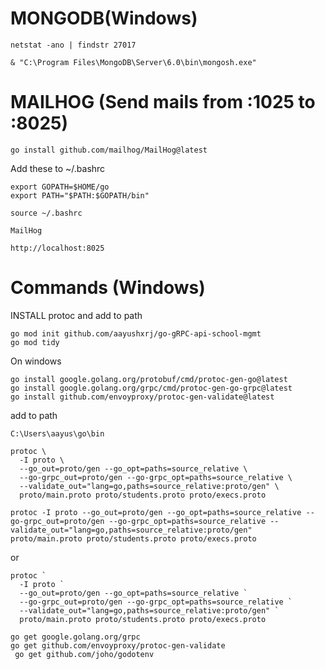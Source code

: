 # MONGODB(Windows) 

```
netstat -ano | findstr 27017
```
```
& "C:\Program Files\MongoDB\Server\6.0\bin\mongosh.exe"
```

# MAILHOG (Send mails from :1025 to :8025)

```
go install github.com/mailhog/MailHog@latest
```

Add these to ~/.bashrc

```
export GOPATH=$HOME/go
export PATH="$PATH:$GOPATH/bin"
```
```
source ~/.bashrc
```
```
MailHog
```
```
http://localhost:8025
```

# Commands (Windows)
INSTALL protoc and add to path

```
go mod init github.com/aayushxrj/go-gRPC-api-school-mgmt
go mod tidy
```

On windows 
```
go install google.golang.org/protobuf/cmd/protoc-gen-go@latest
go install google.golang.org/grpc/cmd/protoc-gen-go-grpc@latest
go install github.com/envoyproxy/protoc-gen-validate@latest
```
add to path
```
C:\Users\aayus\go\bin
```

```
protoc \
  -I proto \
  --go_out=proto/gen --go_opt=paths=source_relative \
  --go-grpc_out=proto/gen --go-grpc_opt=paths=source_relative \
  --validate_out="lang=go,paths=source_relative:proto/gen" \
  proto/main.proto proto/students.proto proto/execs.proto
```
```
protoc -I proto --go_out=proto/gen --go_opt=paths=source_relative --go-grpc_out=proto/gen --go-grpc_opt=paths=source_relative --validate_out="lang=go,paths=source_relative:proto/gen" proto/main.proto proto/students.proto proto/execs.proto
```
or
```
protoc `
  -I proto `
  --go_out=proto/gen --go_opt=paths=source_relative `
  --go-grpc_out=proto/gen --go-grpc_opt=paths=source_relative `
  --validate_out="lang=go,paths=source_relative:proto/gen" `
  proto/main.proto proto/students.proto proto/execs.proto
```

```
go get google.golang.org/grpc
go get github.com/envoyproxy/protoc-gen-validate
 go get github.com/joho/godotenv
```